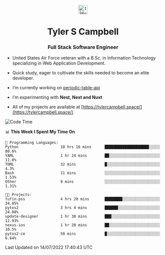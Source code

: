 <p align="center">
<a href="https://www.linkedin.com/in/t36campbell" target="blank"><img align="center" src="https://ik.imagekit.io/t36campbell/Portfolio/linkedin.png.original_m8bbGgPh6.png" alt="t36campbell" height="30" width="30" /></a>
</p>
<h1 align="center">Tyler S Campbell</h1>
<h3 align="center">Full Stack Software Engineer</h3>

* United States Air Force veteran with a B.Sc. in Information Technology specializing in Web Application Development. 

* Quick study, eager to cultivate the skills needed to become an elite developer.

* I’m currently working on [periodic-table-api](https://github.com/t36campbell/periodic-table-api)

* I’m experimenting with **Nest, Next and Nuxt**

* All of my projects are available at [https://tylercampbell.space/](https://tylercampbell.space/)

<!--START_SECTION:waka-->
![Code Time](http://img.shields.io/badge/Code%20Time-1%2C705%20hrs%2044%20mins-blue)

📊 **This Week I Spent My Time On** 

```text
💬 Programming Languages: 
Python                   10 hrs 16 mins      ████████████████████░░░░░   80.6% 
YAML                     1 hr 24 mins        ██░░░░░░░░░░░░░░░░░░░░░░░   11.0% 
TOML                     32 mins             █░░░░░░░░░░░░░░░░░░░░░░░░   4.3% 
Bash                     11 mins             ░░░░░░░░░░░░░░░░░░░░░░░░░   1.53% 
Other                    9 mins              ░░░░░░░░░░░░░░░░░░░░░░░░░   1.31%

🐱‍💻 Projects: 
tufin-pss                4 hrs 20 mins       ████████░░░░░░░░░░░░░░░░░   34.05% 
pytos2                   3 hrs 4 mins        ██████░░░░░░░░░░░░░░░░░░░   24.08% 
update-designer          1 hr 38 mins        ███░░░░░░░░░░░░░░░░░░░░░░   12.93% 
nexus-ios                1 hr 20 mins        ██░░░░░░░░░░░░░░░░░░░░░░░   10.5% 
pytos2-ce                50 mins             █░░░░░░░░░░░░░░░░░░░░░░░░   6.64%

```


 Last Updated on 14/07/2022 17:40:43 UTC
<!--END_SECTION:waka-->
